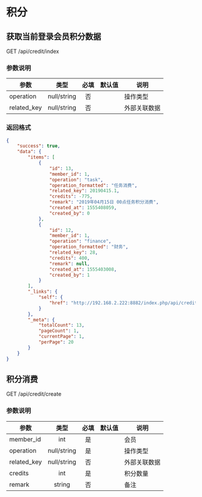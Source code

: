 积分
====

## 获取当前登录会员积分数据 
GET /api/credit/index

### 参数说明
| 参数 | 类型 | 必填 | 默认值 | 说明 |
|---|:---:|:---:|:---:|---|
| operation | null/string | 否 |  | 操作类型 |
| related_key | null/string | 否 | | 外部关联数据 |

### 返回格式
```json
{
    "success": true,
    "data": {
        "items": [
            {
                "id": 13,
                "member_id": 1,
                "operation": "task",
                "operation_formatted": "任务消费",
                "related_key": 20190415.1,
                "credits": -775,
                "remark": "2019年04月15日 00点任务积分消费",
                "created_at": 1555408059,
                "created_by": 0
            },
            {
                "id": 12,
                "member_id": 1,
                "operation": "finance",
                "operation_formatted": "财务",
                "related_key": 28,
                "credits": 400,
                "remark": null,
                "created_at": 1555403008,
                "created_by": 1
            }
        ],
        "_links": {
            "self": {
                "href": "http://192.168.2.222:8882/index.php/api/credit/index?id=4&accessToken=MrZLMBQRotaPY1UhzaR6dQiiFaRIrzuo&_format=json&page=1"
            }
        },
        "_meta": {
            "totalCount": 13,
            "pageCount": 1,
            "currentPage": 1,
            "perPage": 20
        }
    }
}
```

## 积分消费 
GET /api/credit/create

### 参数说明
| 参数 | 类型 | 必填 | 默认值 | 说明 |
|---|:---:|:---:|:---:|---|
| member_id | int | 是 |  | 会员 |
| operation | null/string | 是 |  | 操作类型 |
| related_key | null/string | 否 | | 外部关联数据 |
| credits | int | 是 | | 积分数量 |
| remark | string | 否 | | 备注 |